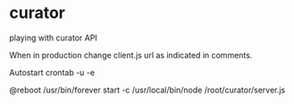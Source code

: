 # curator
playing with curator API

When in production change client.js url as indicated in comments.

Autostart
crontab -u <username> -e

@reboot /usr/bin/forever start -c /usr/local/bin/node /root/curator/server.js